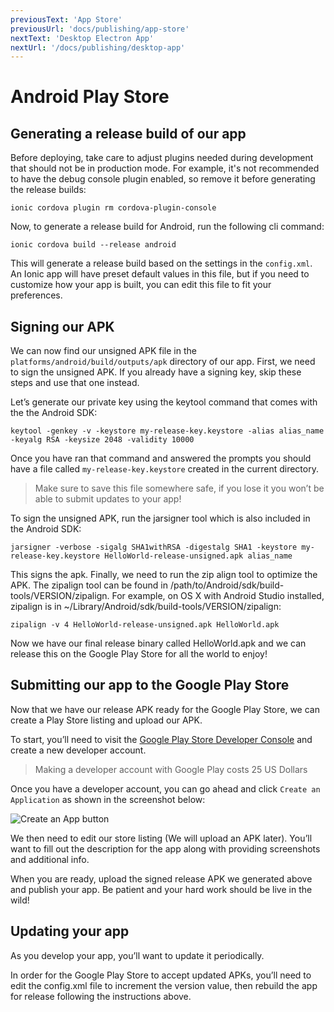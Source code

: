 ```yaml
---
previousText: 'App Store'
previousUrl: 'docs/publishing/app-store'
nextText: 'Desktop Electron App'
nextUrl: '/docs/publishing/desktop-app'
---
```


# Android Play Store


## Generating a release build of our app

Before deploying, take care to adjust plugins needed during development that should not be in production mode. For example, it's not recommended to have the debug console plugin enabled, so remove it before generating the release builds:

`ionic cordova plugin rm cordova-plugin-console`

Now, to generate a release build for Android, run the following cli command:

`ionic cordova build --release android`

This will generate a release build based on the settings in the `config.xml`. An Ionic app will have preset default values in this file, but if you need to customize how your app is built, you can edit this file to fit your preferences.

## Signing our APK

We can now find our unsigned APK file in the `platforms/android/build/outputs/apk` directory of our app. First, we need to sign the unsigned APK. If you already have a signing key, skip these steps and use that one instead.


Let’s generate our private key using the keytool command that comes with the the Android SDK:

`keytool -genkey -v -keystore my-release-key.keystore -alias alias_name -keyalg RSA -keysize 2048 -validity 10000`

Once you have ran that command and answered the prompts you should have a file called `my-release-key.keystore` created in the current directory.

<blockquote>
  <p>Make sure to save this file somewhere safe, if you lose it you won’t be able to submit updates to your app!</p>
</blockquote>

To sign the unsigned APK, run the jarsigner tool which is also included in the Android SDK:

`jarsigner -verbose -sigalg SHA1withRSA -digestalg SHA1 -keystore my-release-key.keystore HelloWorld-release-unsigned.apk alias_name`

This signs the apk. Finally, we need to run the zip align tool to optimize the APK. The zipalign tool can be found in /path/to/Android/sdk/build-tools/VERSION/zipalign. For example, on OS X with Android Studio installed, zipalign is in ~/Library/Android/sdk/build-tools/VERSION/zipalign:

`zipalign -v 4 HelloWorld-release-unsigned.apk HelloWorld.apk`

Now we have our final release binary called HelloWorld.apk and we can release this on the Google Play Store for all the world to enjoy!

## Submitting our app to the Google Play Store

Now that we have our release APK ready for the Google Play Store, we can create a Play Store listing and upload our APK.

To start, you’ll need to visit the [Google Play Store Developer Console](https://play.google.com/apps/publish) and create a new developer account.

<blockquote>
  <p>Making a developer account with Google Play costs 25 US Dollars</p>
</blockquote>

Once you have a developer account, you can go ahead and click `Create an Application` as shown in the screenshot below:

![Create an App button](../assets/img/publishing/newAppGPlay.png)

We then need to edit our store listing (We will upload an APK later). You’ll want to fill out the description for the app along with providing screenshots and additional info.

When you are ready, upload the signed release APK we generated above and publish your app. Be patient and your hard work should be live in the wild!

## Updating your app

As you develop your app, you’ll want to update it periodically.

In order for the Google Play Store to accept updated APKs, you’ll need to edit the config.xml file to increment the version value, then rebuild the app for release following the instructions above.
